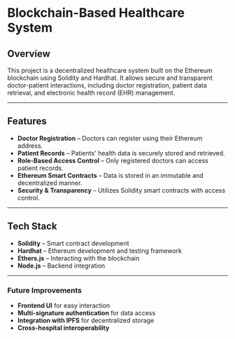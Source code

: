 # Blockchain-Based Healthcare System  

## Overview  
This project is a decentralized healthcare system built on the Ethereum blockchain using Solidity and Hardhat. It allows secure and transparent doctor-patient interactions, including doctor registration, patient data retrieval, and electronic health record (EHR) management.  

---

## Features  
- **Doctor Registration** – Doctors can register using their Ethereum address.  
- **Patient Records** – Patients' health data is securely stored and retrieved.  
- **Role-Based Access Control** – Only registered doctors can access patient records.  
- **Ethereum Smart Contracts** – Data is stored in an immutable and decentralized manner.  
- **Security & Transparency** – Utilizes Solidity smart contracts with access control.  

---

## Tech Stack  
- **Solidity** – Smart contract development  
- **Hardhat** – Ethereum development and testing framework  
- **Ethers.js** – Interacting with the blockchain  
- **Node.js** – Backend integration   

---

### Future Improvements  
- **Frontend UI** for easy interaction  
- **Multi-signature authentication** for data access  
- **Integration with IPFS** for decentralized storage  
- **Cross-hospital interoperability**  